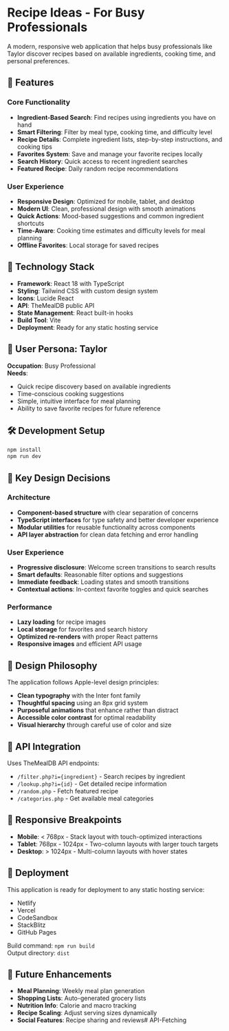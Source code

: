 # Recipe Ideas - For Busy Professionals

A modern, responsive web application that helps busy professionals like Taylor discover recipes based on available ingredients, cooking time, and personal preferences.

## 🎯 Features

### Core Functionality
- **Ingredient-Based Search**: Find recipes using ingredients you have on hand
- **Smart Filtering**: Filter by meal type, cooking time, and difficulty level
- **Recipe Details**: Complete ingredient lists, step-by-step instructions, and cooking tips
- **Favorites System**: Save and manage your favorite recipes locally
- **Search History**: Quick access to recent ingredient searches
- **Featured Recipe**: Daily random recipe recommendations

### User Experience
- **Responsive Design**: Optimized for mobile, tablet, and desktop
- **Modern UI**: Clean, professional design with smooth animations
- **Quick Actions**: Mood-based suggestions and common ingredient shortcuts
- **Time-Aware**: Cooking time estimates and difficulty levels for meal planning
- **Offline Favorites**: Local storage for saved recipes

## 🚀 Technology Stack

- **Framework**: React 18 with TypeScript
- **Styling**: Tailwind CSS with custom design system
- **Icons**: Lucide React
- **API**: TheMealDB public API
- **State Management**: React built-in hooks
- **Build Tool**: Vite
- **Deployment**: Ready for any static hosting service

## 📱 User Persona: Taylor

**Occupation**: Busy Professional  
**Needs**: 
- Quick recipe discovery based on available ingredients
- Time-conscious cooking suggestions
- Simple, intuitive interface for meal planning
- Ability to save favorite recipes for future reference

## 🛠 Development Setup

```bash
npm install
npm run dev
```

## 🌟 Key Design Decisions

### Architecture
- **Component-based structure** with clear separation of concerns
- **TypeScript interfaces** for type safety and better developer experience
- **Modular utilities** for reusable functionality across components
- **API layer abstraction** for clean data fetching and error handling

### User Experience
- **Progressive disclosure**: Welcome screen transitions to search results
- **Smart defaults**: Reasonable filter options and suggestions
- **Immediate feedback**: Loading states and smooth transitions
- **Contextual actions**: In-context favorite toggles and quick searches

### Performance
- **Lazy loading** for recipe images
- **Local storage** for favorites and search history
- **Optimized re-renders** with proper React patterns
- **Responsive images** and efficient API usage

## 🎨 Design Philosophy

The application follows Apple-level design principles:
- **Clean typography** with the Inter font family
- **Thoughtful spacing** using an 8px grid system
- **Purposeful animations** that enhance rather than distract
- **Accessible color contrast** for optimal readability
- **Visual hierarchy** through careful use of color and size

## 🔧 API Integration

Uses TheMealDB API endpoints:
- `/filter.php?i={ingredient}` - Search recipes by ingredient
- `/lookup.php?i={id}` - Get detailed recipe information
- `/random.php` - Fetch featured recipe
- `/categories.php` - Get available meal categories

## 📱 Responsive Breakpoints

- **Mobile**: < 768px - Stack layout with touch-optimized interactions
- **Tablet**: 768px - 1024px - Two-column layouts with larger touch targets
- **Desktop**: > 1024px - Multi-column layouts with hover states

## 🚀 Deployment

This application is ready for deployment to any static hosting service:
- Netlify
- Vercel
- CodeSandbox
- StackBlitz
- GitHub Pages

Build command: `npm run build`  
Output directory: `dist`

## 🎯 Future Enhancements

- **Meal Planning**: Weekly meal plan generation
- **Shopping Lists**: Auto-generated grocery lists
- **Nutrition Info**: Calorie and macro tracking
- **Recipe Scaling**: Adjust serving sizes dynamically
- **Social Features**: Recipe sharing and reviews#   A P I - F e t c h i n g  
 
